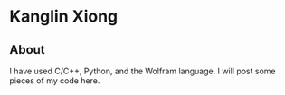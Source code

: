# Kanglin Xiong

## About
I have used C/C++, Python, and the Wolfram language. I will post some pieces of my code here.

